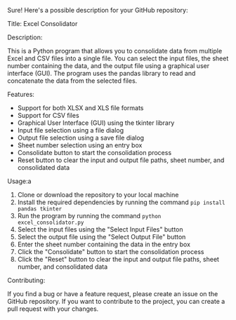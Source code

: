 Sure! Here's a possible description for your GitHub repository:

Title: Excel Consolidator

Description: 

This is a Python program that allows you to consolidate data from multiple Excel and CSV files into a single file. You can select the input files, the sheet number containing the data, and the output file using a graphical user interface (GUI). The program uses the pandas library to read and concatenate the data from the selected files.

Features:

- Support for both XLSX and XLS file formats
- Support for CSV files
- Graphical User Interface (GUI) using the tkinter library
- Input file selection using a file dialog
- Output file selection using a save file dialog
- Sheet number selection using an entry box
- Consolidate button to start the consolidation process
- Reset button to clear the input and output file paths, sheet number, and consolidated data

Usage:a

1. Clone or download the repository to your local machine
2. Install the required dependencies by running the command `pip install pandas tkinter`
3. Run the program by running the command `python excel_consolidator.py`
4. Select the input files using the "Select Input Files" button
5. Select the output file using the "Select Output File" button
6. Enter the sheet number containing the data in the entry box
7. Click the "Consolidate" button to start the consolidation process
8. Click the "Reset" button to clear the input and output file paths, sheet number, and consolidated data

Contributing:

If you find a bug or have a feature request, please create an issue on the GitHub repository. If you want to contribute to the project, you can create a pull request with your changes.

